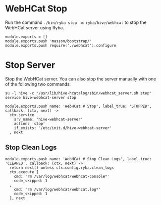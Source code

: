
# WebHCat Stop

Run the command `./bin/ryba stop -m ryba/hive/webhcat` to stop the WebHCat
server using Ryba.

    module.exports = []
    module.exports.push 'masson/bootstrap/'
    module.exports.push require('./webhcat').configure

# Stop Server

Stop the WebHCat server. You can also stop the server manually with one of the
following two commands:

```
su -l hive -c "/usr/lib/hive-hcatalog/sbin/webhcat_server.sh stop"
service hive-webhcat-server stop
```

    module.exports.push name: 'WebHCat # Stop', label_true: 'STOPPED', callback: (ctx, next) ->
      ctx.service
        srv_name: 'hive-webhcat-server'
        action: 'stop'
        if_exists: '/etc/init.d/hive-webhcat-server'
      , next


## Stop Clean Logs

    module.exports.push name: 'WebHCat # Stop Clean Logs', label_true: 'CLEANED', callback: (ctx, next) ->
      return next() unless ctx.config.ryba.clean_logs
      ctx.execute [
        cmd: 'rm /var/log/webhcat/webhcat-console*'
        code_skipped: 1
      ,
        cmd: 'rm /var/log/webhcat/webhcat.log*'
        code_skipped: 1
      ], next
